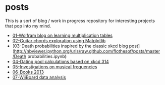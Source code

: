 posts
=====

This is a sort of blog / work in progress repository for interesting projects that pop into my mind.

- [01-Wolfram blog on learning multiplication tables](http://nbviewer.ipython.org/urls/raw.github.com/flothesof/posts/master/12%2520tables.ipynb)
- [02-Guitar chords exploration using Matplotlib](http://nbviewer.ipython.org/urls/raw.github.com/flothesof/posts/master/accords%20de%20guitare.ipynb)
- [03-Death probabilities inspired by the classic xkcd blog post](http://nbviewer.ipython.org/urls/raw.github.com/flothesof/posts/master/Death probabilities.ipynb)
- [04-Dating pool calculations based on xkcd 314](http://nbviewer.ipython.org/urls/raw.github.com/flothesof/posts/master/xkcd%20-%20Dating%20Pools.ipynb)
- [05-Investigations on musical frequencies](http://nbviewer.ipython.org/urls/raw.github.com/flothesof/posts/master/Musical%20frequencies.ipynb)
- [06-Books 2013](http://nbviewer.ipython.org/urls/raw.github.com/flothesof/posts/master/Books%202013.ipynb)
- [07-WiiBoard data analysis](http://nbviewer.ipython.org/urls/raw.github.com/flothesof/posts/master/WiiBoard%20data%20analysis.ipynb)